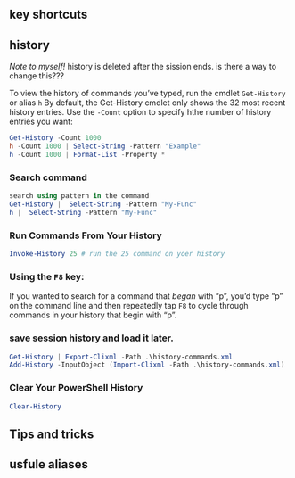 ## key shortcuts
## history
*Note to myself!*  history is deleted after the sission ends. is there a way to change this???

To view the history of commands you’ve typed, run the  cmdlet  ```Get-History``` or alias ```h```
By default, the Get-History cmdlet only shows the 32 most recent history entries.
Use the  ```-Count``` option to specify hthe number of history entries you want:

```powershell
Get-History -Count 1000
h -Count 1000 | Select-String -Pattern "Example"
h -Count 1000 | Format-List -Property *
```

### Search command

```powershell
search using pattern in the command
Get-History |  Select-String -Pattern "My-Func"
h |  Select-String -Pattern "My-Func"
```

### Run Commands From Your History

```powershell
Invoke-History 25 # run the 25 command on yoer history
```

### Using the ```F8``` key:
If you wanted to search for a command that _began_ with “p”,
you’d type “p” on the command line and then repeatedly tap `F8` to cycle through commands in your history that begin with “p”.


### save session history and load it later.

```powershell
Get-History | Export-Clixml -Path .\history-commands.xml
Add-History -InputObject (Import-Clixml -Path .\history-commands.xml)
```

### Clear Your PowerShell History

```powershell
Clear-History
```


## Tips and tricks
## usfule aliases

